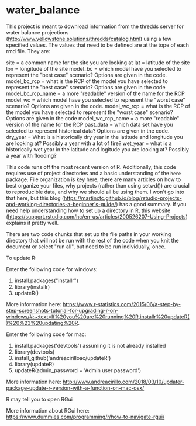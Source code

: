 # water_balance

This project is meant to download information from the thredds server for water balance projections (http://www.yellowstone.solutions/thredds/catalog.html) using a few specified values.
The values that need to be defined are at the tope of each rmd file. They are:

site = a common name for the site you are looking at
lat = latitude of the site
lon = longitude of the site
model_bc = which model have you selected to represent the "best case" scenario? Options are given in the code.
model_bc_rcp = what is the RCP of the model you have selected to represent the "best case" scenario? Options are given in the code
model_bc_rcp_name = a more "readable" version of the name for the RCP
model_wc = which model have you selected to represent the "worst case" scenario? Options are given in the code.
model_wc_rcp = what is the RCP of the model you have selected to represent the "worst case" scenario? Options are given in the code
model_wc_rcp_name = a more "readable" version of the name for the RCP
past_data = which data set have you selected to represent historical data? Options are given in the code.
dry_year = What is a historically dry year in the latitude and longitude you are looking at? Possibly a year with a lot of fire?
wet_year = what is a historically wet year in the latitude and logitude you are looking at? Possibly a year with flooding?

This code runs off the most recent version of R. Additionally, this code requires use of project directories and a basic understanding of the `here` package. File organization is key here, there are many articles on how to best organize your files, why projects (rather than using setwd()) are crucial to reproducible data, and why we should all be using them. I won't go into that here, but this blog (https://martinctc.github.io/blog/rstudio-projects-and-working-directories-a-beginner's-guide/) has a good summary. If you need help understanding how to set up a directory in R, this website (https://support.rstudio.com/hc/en-us/articles/200526207-Using-Projects) explains it pretty well.

There are two code chunks that set up the file paths in your working directory that will not be run with the rest of the code when you knit the document or select "run all", but need to be run individually, once.

To update R:

Enter the following code for windows:

1. install.packages("installr")
2. library(installr)
3. updateR()

More information here: https://www.r-statistics.com/2015/06/a-step-by-step-screenshots-tutorial-for-upgrading-r-on-windows/#:~:text=If%20you%20are%20running%20R,installr%20updateR()%20%23%20updating%20R.


Enter the following code for mac:

1. install.packages('devtools') assuming it is not already installed
2. library(devtools)
3. install_github('andreacirilloac/updateR')
4. library(updateR)
5. updateR(admin_password = 'Admin user password')

More information here: http://www.andreacirillo.com/2018/03/10/updater-package-update-r-version-with-a-function-on-mac-osx/


R may tell you to open RGui

More information about RGui here: https://www.dummies.com/programming/r/how-to-navigate-rgui/

